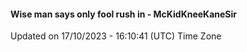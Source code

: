 #### Wise man says only fool rush in - McKidKneeKaneSir
Updated on 17/10/2023 - 16:10:41 (UTC) Time Zone
